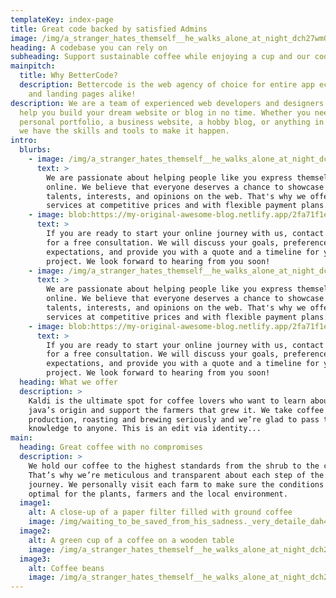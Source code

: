 ```yaml
---
templateKey: index-page
title: Great code backed by satisfied Admins
image: /img/a_stranger_hates_themself__he_walks_alone_at_night_dch27wm0.jpeg
heading: A codebase you can rely on
subheading: Support sustainable coffee while enjoying a cup and our code
mainpitch:
  title: Why BetterCode?
  description: Bettercode is the web agency of choice for entire app ecosystems
    and landing pages alike!
description: We are a team of experienced web developers and designers who can
  help you build your dream website or blog in no time. Whether you need a
  personal portfolio, a business website, a hobby blog, or anything in between,
  we have the skills and tools to make it happen.
intro:
  blurbs:
    - image: /img/a_stranger_hates_themself__he_walks_alone_at_night_dch27wm0.jpeg
      text: >
        We are passionate about helping people like you express themselves
        online. We believe that everyone deserves a chance to showcase their
        talents, interests, and opinions on the web. That's why we offer our
        services at competitive prices and with flexible payment plans.
    - image: blob:https://my-original-awesome-blog.netlify.app/2fa71f1e-75f0-4d03-a6b5-3ec516e61df7
      text: >
        If you are ready to start your online journey with us, contact us today
        for a free consultation. We will discuss your goals, preferences, and
        expectations, and provide you with a quote and a timeline for your
        project. We look forward to hearing from you soon!
    - image: /img/a_stranger_hates_themself__he_walks_alone_at_night_dch27wm0.jpeg
      text: >
        We are passionate about helping people like you express themselves
        online. We believe that everyone deserves a chance to showcase their
        talents, interests, and opinions on the web. That's why we offer our
        services at competitive prices and with flexible payment plans.
    - image: blob:https://my-original-awesome-blog.netlify.app/2fa71f1e-75f0-4d03-a6b5-3ec516e61df7
      text: >
        If you are ready to start your online journey with us, contact us today
        for a free consultation. We will discuss your goals, preferences, and
        expectations, and provide you with a quote and a timeline for your
        project. We look forward to hearing from you soon!
  heading: What we offer
  description: >
    Kaldi is the ultimate spot for coffee lovers who want to learn about their
    java’s origin and support the farmers that grew it. We take coffee
    production, roasting and brewing seriously and we’re glad to pass that
    knowledge to anyone. This is an edit via identity...
main:
  heading: Great coffee with no compromises
  description: >
    We hold our coffee to the highest standards from the shrub to the cup.
    That’s why we’re meticulous and transparent about each step of the coffee’s
    journey. We personally visit each farm to make sure the conditions are
    optimal for the plants, farmers and the local environment.
  image1:
    alt: A close-up of a paper filter filled with ground coffee
    image: /img/waiting_to_be_saved_from_his_sadness._very_detaile_dah4dfu0.jpeg
  image2:
    alt: A green cup of a coffee on a wooden table
    image: /img/a_stranger_hates_themself__he_walks_alone_at_night_dch27wm0.jpeg
  image3:
    alt: Coffee beans
    image: /img/a_stranger_hates_themself__he_walks_alone_at_night_dch27wm0.jpeg
---
```

